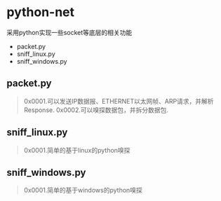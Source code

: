 # python-net
采用python实现一些socket等底层的相关功能
* packet.py
* sniff_linux.py
* sniff_windows.py

## packet.py
> 0x0001.可以发送IP数据报、ETHERNET以太网帧、ARP请求，并解析Response.
> 0x0002.可以嗅探数据包，并拆分数据包.

## sniff_linux.py
> 0x0001.简单的基于linux的python嗅探

## sniff_windows.py
> 0x0001.简单的基于windows的python嗅探
